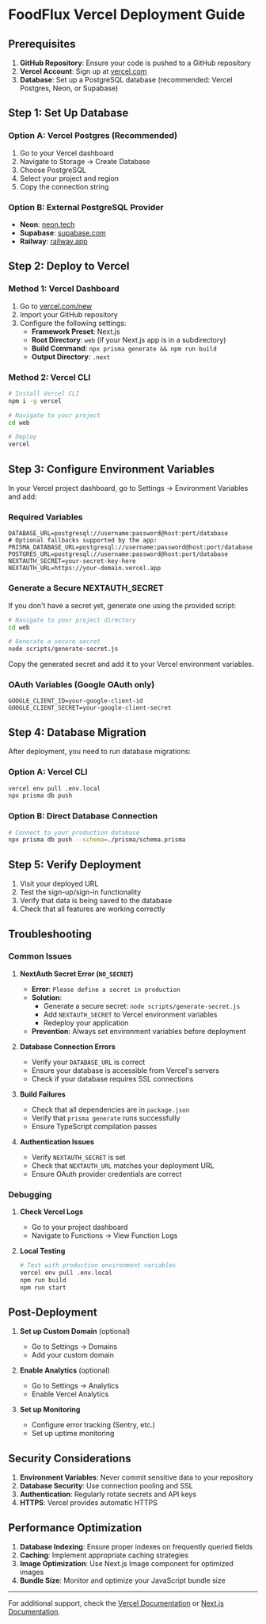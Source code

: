 # FoodFlux Vercel Deployment Guide

## Prerequisites

1. **GitHub Repository**: Ensure your code is pushed to a GitHub repository
2. **Vercel Account**: Sign up at [vercel.com](https://vercel.com)
3. **Database**: Set up a PostgreSQL database (recommended: Vercel Postgres, Neon, or Supabase)

## Step 1: Set Up Database

### Option A: Vercel Postgres (Recommended)
1. Go to your Vercel dashboard
2. Navigate to Storage → Create Database
3. Choose PostgreSQL
4. Select your project and region
5. Copy the connection string

### Option B: External PostgreSQL Provider
- **Neon**: [neon.tech](https://neon.tech)
- **Supabase**: [supabase.com](https://supabase.com)
- **Railway**: [railway.app](https://railway.app)

## Step 2: Deploy to Vercel

### Method 1: Vercel Dashboard
1. Go to [vercel.com/new](https://vercel.com/new)
2. Import your GitHub repository
3. Configure the following settings:
   - **Framework Preset**: Next.js
   - **Root Directory**: `web` (if your Next.js app is in a subdirectory)
   - **Build Command**: `npx prisma generate && npm run build`
   - **Output Directory**: `.next`

### Method 2: Vercel CLI
```bash
# Install Vercel CLI
npm i -g vercel

# Navigate to your project
cd web

# Deploy
vercel
```

## Step 3: Configure Environment Variables

In your Vercel project dashboard, go to Settings → Environment Variables and add:

### Required Variables
```
DATABASE_URL=postgresql://username:password@host:port/database
# Optional fallbacks supported by the app:
PRISMA_DATABASE_URL=postgresql://username:password@host:port/database
POSTGRES_URL=postgresql://username:password@host:port/database
NEXTAUTH_SECRET=your-secret-key-here
NEXTAUTH_URL=https://your-domain.vercel.app
```

### Generate a Secure NEXTAUTH_SECRET

If you don't have a secret yet, generate one using the provided script:

```bash
# Navigate to your project directory
cd web

# Generate a secure secret
node scripts/generate-secret.js
```

Copy the generated secret and add it to your Vercel environment variables.

### OAuth Variables (Google OAuth only)
```
GOOGLE_CLIENT_ID=your-google-client-id
GOOGLE_CLIENT_SECRET=your-google-client-secret
```

## Step 4: Database Migration

After deployment, you need to run database migrations:

### Option A: Vercel CLI
```bash
vercel env pull .env.local
npx prisma db push
```

### Option B: Direct Database Connection
```bash
# Connect to your production database
npx prisma db push --schema=./prisma/schema.prisma
```

## Step 5: Verify Deployment

1. Visit your deployed URL
2. Test the sign-up/sign-in functionality
3. Verify that data is being saved to the database
4. Check that all features are working correctly

## Troubleshooting

### Common Issues

1. **NextAuth Secret Error (`NO_SECRET`)**
   - **Error**: `Please define a secret in production`
   - **Solution**: 
     - Generate a secure secret: `node scripts/generate-secret.js`
     - Add `NEXTAUTH_SECRET` to Vercel environment variables
     - Redeploy your application
   - **Prevention**: Always set environment variables before deployment

2. **Database Connection Errors**
   - Verify your `DATABASE_URL` is correct
   - Ensure your database is accessible from Vercel's servers
   - Check if your database requires SSL connections

3. **Build Failures**
   - Check that all dependencies are in `package.json`
   - Verify that `prisma generate` runs successfully
   - Ensure TypeScript compilation passes

4. **Authentication Issues**
   - Verify `NEXTAUTH_SECRET` is set
   - Check that `NEXTAUTH_URL` matches your deployment URL
   - Ensure OAuth provider credentials are correct

### Debugging

1. **Check Vercel Logs**
   - Go to your project dashboard
   - Navigate to Functions → View Function Logs

2. **Local Testing**
   ```bash
   # Test with production environment variables
   vercel env pull .env.local
   npm run build
   npm run start
   ```

## Post-Deployment

1. **Set up Custom Domain** (optional)
   - Go to Settings → Domains
   - Add your custom domain

2. **Enable Analytics** (optional)
   - Go to Settings → Analytics
   - Enable Vercel Analytics

3. **Set up Monitoring**
   - Configure error tracking (Sentry, etc.)
   - Set up uptime monitoring

## Security Considerations

1. **Environment Variables**: Never commit sensitive data to your repository
2. **Database Security**: Use connection pooling and SSL
3. **Authentication**: Regularly rotate secrets and API keys
4. **HTTPS**: Vercel provides automatic HTTPS

## Performance Optimization

1. **Database Indexing**: Ensure proper indexes on frequently queried fields
2. **Caching**: Implement appropriate caching strategies
3. **Image Optimization**: Use Next.js Image component for optimized images
4. **Bundle Size**: Monitor and optimize your JavaScript bundle size

---

For additional support, check the [Vercel Documentation](https://vercel.com/docs) or [Next.js Documentation](https://nextjs.org/docs).

